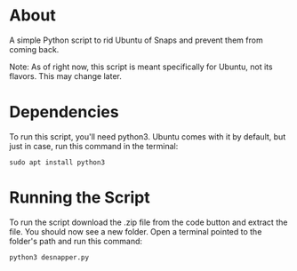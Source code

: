 # About
A simple Python script to rid Ubuntu of Snaps and prevent them from coming back.

Note: As of right now, this script is meant specifically for Ubuntu, not its flavors. This may change later.

# Dependencies
To run this script, you'll need python3. Ubuntu comes with it by default, but just in case, run this command in the terminal:
```
sudo apt install python3
```

# Running the Script
To run the script download the .zip file from the code button and extract the file. You should now see a new folder. Open a terminal pointed to the folder's path and run this command:
```
python3 desnapper.py
```
